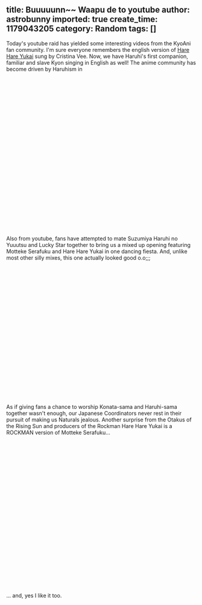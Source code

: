title: Buuuuunn~~ Waapu de to youtube
author: astrobunny
imported: true
create_time: 1179043205
category: Random
tags: []
---
Today's youtube raid has yielded some interesting videos from the KyoAni fan community. I'm sure everyone remembers the english version of [Hare Hare Yukai](http://www.youtube.com/watch?v=dZ9vKsn5UpQ) sung by Cristina Vee. Now, we have Haruhi's first companion, familiar and slave Kyon singing in English as well! The anime community has become driven by Haruhism in  
  
<object height="350" width="425"><br><param name="movie" value="http://www.youtube.com/v/ro38GPC3hVg">
<br><param name="wmode" value="transparent">
<embed src="http://www.youtube.com/v/ro38GPC3hVg" type="application/x-shockwave-flash" wmode="transparent" width="425" height="350"></embed><br><br></object><!--more-->  
Also from youtube, fans have attempted to mate Suzumiya Haruhi no Yuuutsu and Lucky Star together to bring us a mixed up opening featuring Motteke Serafuku and Hare Hare Yukai in one dancing fiesta. And, unlike most other silly mixes, this one actually looked good o.o;;;  
  
<object width="425" height="350"><param name="movie" value="http://www.youtube.com/v/Td8DdJZg7bc">
<param name="wmode" value="transparent">
<embed src="http://www.youtube.com/v/Td8DdJZg7bc" type="application/x-shockwave-flash" wmode="transparent" width="425" height="350"></embed></object>  
  
As if giving fans a chance to worship Konata-sama and Haruhi-sama together wasn't enough, our Japanese Coordinators never rest in their pursuit of making us Naturals jealous. Another surprise from the Otakus of the Rising Sun and producers of the Rockman Hare Hare Yukai is a ROCKMAN version of Motteke Serafuku...  
  
<object height="350" width="425"><br><param name="movie" value="http://www.youtube.com/v/RjC5V-gXWA4">
<br><param name="wmode" value="transparent">
<embed src="http://www.youtube.com/v/RjC5V-gXWA4" type="application/x-shockwave-flash" wmode="transparent" width="425" height="350"></embed><br><br></object>... and, yes I like it too.

